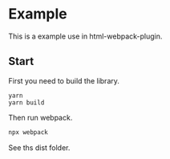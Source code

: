# Example

This is a example use in html-webpack-plugin.

## Start

First you need to build the library.

```
yarn
yarn build
```

Then run webpack.

```bash
npx webpack
```

See ths dist folder.
